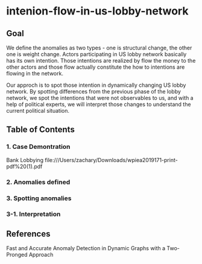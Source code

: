 # intenion-flow-in-us-lobby-network

## Goal
We define the anomalies as two types - one is structural change, the other one is weight change. Actors participating in US lobby network basically has its own intention. Those intentions are realized by flow the money to the other actors and those flow actually constitute the how to intentions are flowing in the network.

Our approch is to spot those intention in dynamically changing US lobby network. By spotting differences from the previous phase of the lobby network, we spot the intentions that were not observables to us, and with a help of political experts, we will interpret those changes to understand the current political situation.

## Table of Contents
### 1. Case Demontration
Bank Lobbying file:///Users/zachary/Downloads/wpiea2019171-print-pdf%20(1).pdf
### 2. Anomalies defined
### 3. Spotting anomalies 
### 3-1. Interpretation

## References
Fast and Accurate Anomaly Detection in Dynamic Graphs with a Two-Pronged Approach

